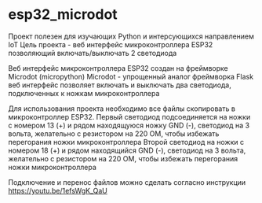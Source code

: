 # esp32_microdot

Проект полезен для изучающих Python и интерсующихся направлением IoT
Цель проекта - веб интерфейс микроконтроллера ESP32 позволяющий включать/выключать 2 светодиода

Веб интерфейс микроконтроллера ESP32 создан на фреймворке Microdot (micropython)
Microdot - упрощенный аналог фреймворка Flask
веб интерфейс позволяет включать и выключать два светодиода,
подключенных  к ножкам микроконтроллера

Для использования проекта необходимо все файлы скопировать в микроконтроллер ESP32.
Первый светодиод подсоединяется на ножки с номером 13 (+) и рядом находящуюся ножку  GND (-), светодиод на 3 вольта, желательно с резистором на 220 ОМ, чтобы избежать перегорания ножки микроконтроллера
Второй светодиод на ножки с номером 18 (+) и рядом находящийся GND (-), светодиод на 3 вольта, желательно с резистором на 220 ОМ, чтобы избежать перегорания ножки микроконтроллера

Подключение и перенос файлов можно сделать согласно инструкции https://youtu.be/1efsWgK_QaU
